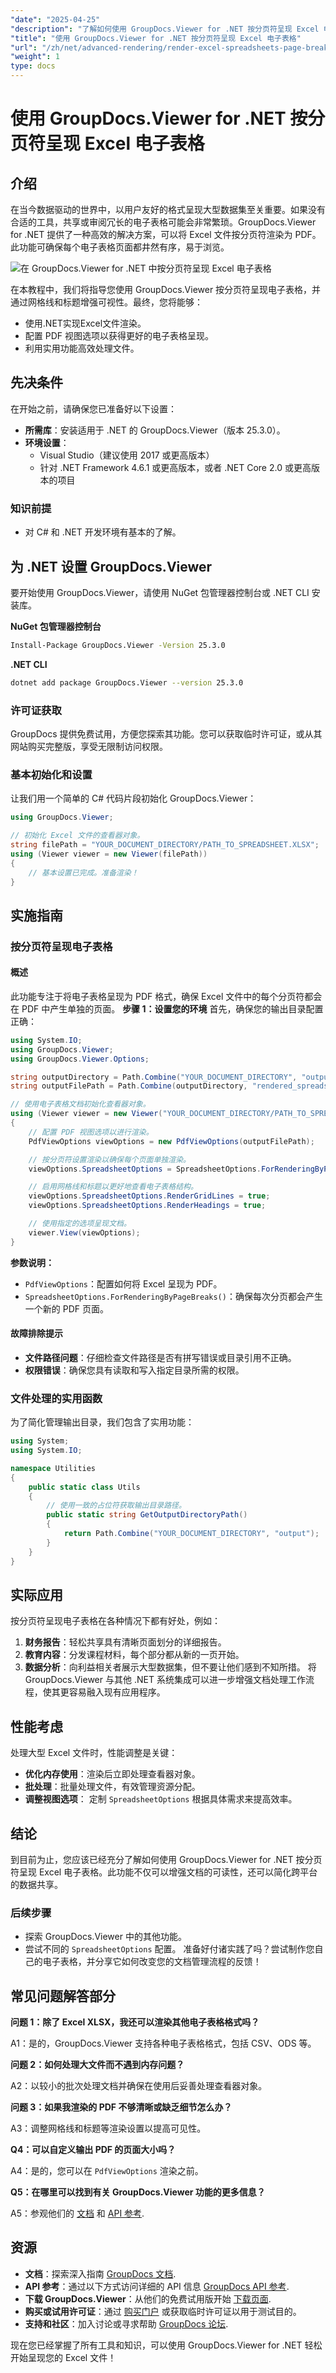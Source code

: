 ```yaml
---
"date": "2025-04-25"
"description": "了解如何使用 GroupDocs.Viewer for .NET 按分页符呈现 Excel 电子表格。通过清晰的 PDF 输出增强文档管理，并提升数据呈现效果。"
"title": "使用 GroupDocs.Viewer for .NET 按分页符呈现 Excel 电子表格"
"url": "/zh/net/advanced-rendering/render-excel-spreadsheets-page-breaks-groupdocs-viewer-net/"
"weight": 1
type: docs
---
```

# 使用 GroupDocs.Viewer for .NET 按分页符呈现 Excel 电子表格

## 介绍
在当今数据驱动的世界中，以用户友好的格式呈现大型数据集至关重要。如果没有合适的工具，共享或审阅冗长的电子表格可能会非常繁琐。GroupDocs.Viewer for .NET 提供了一种高效的解决方案，可以将 Excel 文件按分页符渲染为 PDF。此功能可确保每个电子表格页面都井然有序，易于浏览。

![在 GroupDocs.Viewer for .NET 中按分页符呈现 Excel 电子表格](/viewer/advanced-rendering/render-excel-spreadsheets-page-breaks-img.png)

在本教程中，我们将指导您使用 GroupDocs.Viewer 按分页符呈现电子表格，并通过网格线和标题增强可视性。最终，您将能够：
- 使用.NET实现Excel文件渲染。
- 配置 PDF 视图选项以获得更好的电子表格呈现。
- 利用实用功能高效处理文件。

## 先决条件
在开始之前，请确保您已准备好以下设置：
- **所需库**：安装适用于 .NET 的 GroupDocs.Viewer（版本 25.3.0）。
- **环境设置**：
  - Visual Studio（建议使用 2017 或更高版本）
  - 针对 .NET Framework 4.6.1 或更高版本，或者 .NET Core 2.0 或更高版本的项目
### 知识前提
- 对 C# 和 .NET 开发环境有基本的了解。

## 为 .NET 设置 GroupDocs.Viewer
要开始使用 GroupDocs.Viewer，请使用 NuGet 包管理器控制台或 .NET CLI 安装库。

**NuGet 包管理器控制台**
```bash
Install-Package GroupDocs.Viewer -Version 25.3.0
```

**.NET CLI**
```bash
dotnet add package GroupDocs.Viewer --version 25.3.0
```

### 许可证获取
GroupDocs 提供免费试用，方便您探索其功能。您可以获取临时许可证，或从其网站购买完整版，享受无限制访问权限。

### 基本初始化和设置
让我们用一个简单的 C# 代码片段初始化 GroupDocs.Viewer：
```csharp
using GroupDocs.Viewer;

// 初始化 Excel 文件的查看器对象。
string filePath = "YOUR_DOCUMENT_DIRECTORY/PATH_TO_SPREADSHEET.XLSX";
using (Viewer viewer = new Viewer(filePath))
{
    // 基本设置已完成。准备渲染！
}
```

## 实施指南
### 按分页符呈现电子表格
#### 概述
此功能专注于将电子表格呈现为 PDF 格式，确保 Excel 文件中的每个分页符都会在 PDF 中产生单独的页面。
**步骤 1：设置您的环境**
首先，确保您的输出目录配置正确：
```csharp
using System.IO;
using GroupDocs.Viewer;
using GroupDocs.Viewer.Options;

string outputDirectory = Path.Combine("YOUR_DOCUMENT_DIRECTORY", "output");
string outputFilePath = Path.Combine(outputDirectory, "rendered_spreadsheet_by_page_breaks.pdf");

// 使用电子表格文档初始化查看器对象。
using (Viewer viewer = new Viewer("YOUR_DOCUMENT_DIRECTORY/PATH_TO_SPREADSHEET.XLSX"))
{
    // 配置 PDF 视图选项以进行渲染。
    PdfViewOptions viewOptions = new PdfViewOptions(outputFilePath);

    // 按分页符设置渲染以确保每个页面单独渲染。
    viewOptions.SpreadsheetOptions = SpreadsheetOptions.ForRenderingByPageBreaks();

    // 启用网格线和标题以更好地查看电子表格结构。
    viewOptions.SpreadsheetOptions.RenderGridLines = true;
    viewOptions.SpreadsheetOptions.RenderHeadings = true;

    // 使用指定的选项呈现文档。
    viewer.View(viewOptions);
}
```
**参数说明：**
- `PdfViewOptions`：配置如何将 Excel 呈现为 PDF。
- `SpreadsheetOptions.ForRenderingByPageBreaks()`：确保每次分页都会产生一个新的 PDF 页面。
#### 故障排除提示
- **文件路径问题**：仔细检查文件路径是否有拼写错误或目录引用不正确。
- **权限错误**：确保您具有读取和写入指定目录所需的权限。
### 文件处理的实用函数
为了简化管理输出目录，我们包含了实用功能：
```csharp
using System;
using System.IO;

namespace Utilities
{
    public static class Utils
    {
        // 使用一致的占位符获取输出目录路径。
        public static string GetOutputDirectoryPath()
        {
            return Path.Combine("YOUR_DOCUMENT_DIRECTORY", "output");
        }
    }
}
```
## 实际应用
按分页符呈现电子表格在各种情况下都有好处，例如：
1. **财务报告**：轻松共享具有清晰页面划分的详细报告。
2. **教育内容**：分发课程材料，每个部分都从新的一页开始。
3. **数据分析**：向利益相关者展示大型数据集，但不要让他们感到不知所措。
将 GroupDocs.Viewer 与其他 .NET 系统集成可以进一步增强文档处理工作流程，使其更容易融入现有应用程序。
## 性能考虑
处理大型 Excel 文件时，性能调整是关键：
- **优化内存使用**：渲染后立即处理查看器对象。
- **批处理**：批量处理文件，有效管理资源分配。
- **调整视图选项**： 定制 `SpreadsheetOptions` 根据具体需求来提高效率。
## 结论
到目前为止，您应该已经充分了解如何使用 GroupDocs.Viewer for .NET 按分页符呈现 Excel 电子表格。此功能不仅可以增强文档的可读性，还可以简化跨平台的数据共享。
### 后续步骤
- 探索 GroupDocs.Viewer 中的其他功能。
- 尝试不同的 `SpreadsheetOptions` 配置。
准备好付诸实践了吗？尝试制作您自己的电子表格，并分享它如何改变您的文档管理流程的反馈！

## 常见问题解答部分

**问题 1：除了 Excel XLSX，我还可以渲染其他电子表格格式吗？**

A1：是的，GroupDocs.Viewer 支持各种电子表格格式，包括 CSV、ODS 等。

**问题 2：如何处理大文件而不遇到内存问题？**

A2：以较小的批次处理文档并确保在使用后妥善处理查看器对象。

**问题 3：如果我渲染的 PDF 不够清晰或缺乏细节怎么办？**

A3：调整网格线和标题等渲染设置以提高可见性。

**Q4：可以自定义输出 PDF 的页面大小吗？**

A4：是的，您可以在 `PdfViewOptions` 渲染之前。

**Q5：在哪里可以找到有关 GroupDocs.Viewer 功能的更多信息？**

A5：参观他们的 [文档](https://docs.groupdocs.com/viewer/net/) 和 [API 参考](https://reference。groupdocs.com/viewer/net/).

## 资源
- **文档**：探索深入指南 [GroupDocs 文档](https://docs。groupdocs.com/viewer/net/).
- **API 参考**：通过以下方式访问详细的 API 信息 [GroupDocs API 参考](https://reference。groupdocs.com/viewer/net/).
- **下载 GroupDocs.Viewer**：从他们的免费试用版开始 [下载页面](https://releases。groupdocs.com/viewer/net/).
- **购买或试用许可证**：通过 [购买门户](https://purchase.groupdocs.com/buy) 或获取临时许可证以用于测试目的。
- **支持和社区**：加入讨论或寻求帮助 [GroupDocs 论坛](https://forum。groupdocs.com/c/viewer/9).

现在您已经掌握了所有工具和知识，可以使用 GroupDocs.Viewer for .NET 轻松开始呈现您的 Excel 文件！